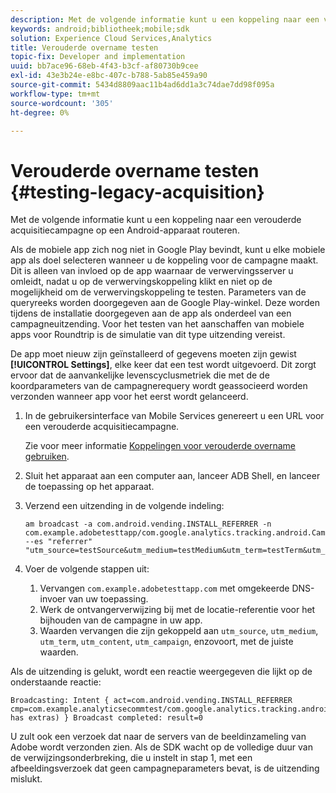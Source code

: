 ```yaml
---
description: Met de volgende informatie kunt u een koppeling naar een verouderde acquisitiecampagne op een Android-apparaat routeren.
keywords: android;bibliotheek;mobile;sdk
solution: Experience Cloud Services,Analytics
title: Verouderde overname testen
topic-fix: Developer and implementation
uuid: bb7ace96-68eb-4f43-b3cf-af80730b9cee
exl-id: 43e3b24e-e8bc-407c-b788-5ab85e459a90
source-git-commit: 5434d8809aac11b4ad6dd1a3c74dae7dd98f095a
workflow-type: tm+mt
source-wordcount: '305'
ht-degree: 0%

---
```


# Verouderde overname testen {#testing-legacy-acquisition}

Met de volgende informatie kunt u een koppeling naar een verouderde acquisitiecampagne op een Android-apparaat routeren.

Als de mobiele app zich nog niet in Google Play bevindt, kunt u elke mobiele app als doel selecteren wanneer u de koppeling voor de campagne maakt. Dit is alleen van invloed op de app waarnaar de verwervingsserver u omleidt, nadat u op de verwervingskoppeling klikt en niet op de mogelijkheid om de verwervingskoppeling te testen. Parameters van de queryreeks worden doorgegeven aan de Google Play-winkel. Deze worden tijdens de installatie doorgegeven aan de app als onderdeel van een campagneuitzending. Voor het testen van het aanschaffen van mobiele apps voor Roundtrip is de simulatie van dit type uitzending vereist.

De app moet nieuw zijn geïnstalleerd of gegevens moeten zijn gewist **[!UICONTROL Settings]**, elke keer dat een test wordt uitgevoerd. Dit zorgt ervoor dat de aanvankelijke levenscyclusmetriek die met de de koordparameters van de campagnerequery wordt geassocieerd worden verzonden wanneer app voor het eerst wordt gelanceerd.

1. In de gebruikersinterface van Mobile Services genereert u een URL voor een verouderde acquisitiecampagne.

   Zie voor meer informatie [Koppelingen voor verouderde overname gebruiken](/help/using/acquisition-main/c-marketing-links-builder/t-create-edit-adobe-links/c-use-legacy-acquisition-links/c-use-legacy-acquisition-links.md).
1. Sluit het apparaat aan een computer aan, lanceer ADB Shell, en lanceer de toepassing op het apparaat.
1. Verzend een uitzending in de volgende indeling:

   ```
   am broadcast -a com.android.vending.INSTALL_REFERRER -n com.example.adobetesttapp/com.google.analytics.tracking.android.CampaignTrackingReceiver --es "referrer" "utm_source=testSource&utm_medium=testMedium&utm_term=testTerm&utm_content=testContent&utm_campaign=testCampaign&trackingcode=trackingvalue"
   ```

1. Voer de volgende stappen uit:
   1. Vervangen `com.example.adobetesttapp.com` met omgekeerde DNS-invoer van uw toepassing.
   1. Werk de ontvangerverwijzing bij met de locatie-referentie voor het bijhouden van de campagne in uw app.
   1. Waarden vervangen die zijn gekoppeld aan `utm_source`, `utm_medium`, `utm_term`, `utm_content`, `utm_campaign`, enzovoort, met de juiste waarden.

Als de uitzending is gelukt, wordt een reactie weergegeven die lijkt op de onderstaande reactie:

```
Broadcasting: Intent { act=com.android.vending.INSTALL_REFERRER cmp=com.example.analyticsecommtest/com.google.analytics.tracking.android.AnalyticsReceiver has extras) } Broadcast completed: result=0
```

U zult ook een verzoek dat naar de servers van de beeldinzameling van Adobe wordt verzonden zien. Als de SDK wacht op de volledige duur van de verwijzingsonderbreking, die u instelt in stap 1, met een afbeeldingsverzoek dat geen campagneparameters bevat, is de uitzending mislukt.

